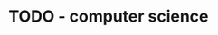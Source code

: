 
<!-- ======================================================================= -->
# TODO - computer science
